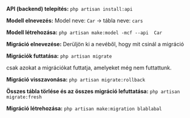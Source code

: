 **API (backend) telepítés:**
`php artisan install:api`

**Modell elnevezés:**
Model neve: `Car` -> tábla neve: `cars`


**Modell létrehozása:**
`php artisan make:model -mcf --api  Car`

**Migráció elnevezése:**
Derüljön ki a nevéből, hogy mit csinál a migráció

**Migrációk futtatása:**
`php artisan migrate`

csak azokat a migrációkat futtatja, amelyeket még nem futtattunk.

**Migráció visszavonása:**
`php artisan migrate:rollback`

**Összes tábla törlése és az összes migráció lefuttatása:**
`php artisan migrate:fresh`

**Migráció létrehozása:**
`php artisan make:migration blablabal`